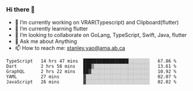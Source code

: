### Hi there 👋

- 🔭 I’m currently working on VRAR(Typescript) and Clipboard(flutter) 
- 🌱 I’m currently learning flutter
- 👯 I’m looking to collaborate on GoLang, TypeScript, Swift, Java, flutter
- 💬 Ask me about Anything
- 📫 How to reach me: stanley.yao@ama.ab.ca


<!--START_SECTION:waka-->
```text
TypeScript   14 hrs 47 mins  █████████████████░░░░░░░░   67.86 % 
Dart         2 hrs 58 mins   ███▒░░░░░░░░░░░░░░░░░░░░░   13.61 % 
GraphQL      2 hrs 22 mins   ██▓░░░░░░░░░░░░░░░░░░░░░░   10.92 % 
YAML         27 mins         ▓░░░░░░░░░░░░░░░░░░░░░░░░   02.07 % 
JavaScript   26 mins         ▓░░░░░░░░░░░░░░░░░░░░░░░░   02.02 % 
```
<!--END_SECTION:waka-->
